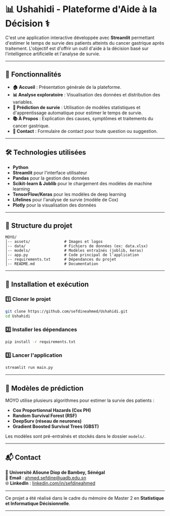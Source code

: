 # 📊 **Ushahidi - Plateforme d'Aide à la Décision** ⚕️

C'est une application interactive développée avec **Streamlit** permettant d'estimer le temps de survie des patients atteints du cancer gastrique après traitement. L'objectif est d'offrir un outil d'aide à la décision basé sur l'intelligence artificielle et l'analyse de survie.

---

## 🚀 **Fonctionnalités**
- **🏠 Accueil** : Présentation générale de la plateforme.
- **📊 Analyse exploratoire** : Visualisation des données et distribution des variables.
- **🤖 Prédiction de survie** : Utilisation de modèles statistiques et d'apprentissage automatique pour estimer le temps de survie.
- **📚 À Propos** : Explication des causes, symptômes et traitements du cancer gastrique.
- **📩 Contact** : Formulaire de contact pour toute question ou suggestion.

---

## 🛠️ **Technologies utilisées**
- **Python**
- **Streamlit** pour l'interface utilisateur
- **Pandas** pour la gestion des données
- **Scikit-learn & Joblib** pour le chargement des modèles de machine learning
- **TensorFlow/Keras** pour les modèles de deep learning
- **Lifelines** pour l'analyse de survie (modèle de Cox)
- **Plotly** pour la visualisation des données

---

## 📁 **Structure du projet**
```
MOYO/
│-- assets/               # Images et logos
│-- data/                 # Fichiers de données (ex: data.xlsx)
│-- models/               # Modèles entraînés (joblib, keras)
│-- app.py                # Code principal de l'application
│-- requirements.txt      # Dépendances du projet
│-- README.md             # Documentation
```

---

## 🔧 **Installation et exécution**
### 1️⃣ Cloner le projet
```bash
git clone https://github.com/sefdineahmed/Ushahidi.git
cd Ushahidi
```

### 2️⃣ Installer les dépendances
```bash
pip install -r requirements.txt
```

### 3️⃣ Lancer l'application
```bash
streamlit run main.py
```

---

## 🎯 **Modèles de prédiction**
MOYO utilise plusieurs algorithmes pour estimer la survie des patients :
- **Cox Proportionnal Hazards (Cox PH)**
- **Random Survival Forest (RSF)**
- **DeepSurv (réseau de neurones)**
- **Gradient Boosted Survival Trees (GBST)**

Les modèles sont pré-entraînés et stockés dans le dossier `models/`.

---

## 📬 **Contact**
📍 **Université Alioune Diop de Bambey, Sénégal**  
📧 **Email** : ahmed.sefdine@uadb.edu.sn  
🌐 **LinkedIn** : [linkedin.com/in/sefdineahmed](https://linkedin.com/in/sefdineahmed)  

---

Ce projet a été réalisé dans le cadre du mémoire de Master 2 en **Statistique et Informatique Décisionnelle**.

---
